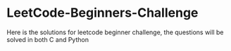 # LeetCode-Beginners-Challenge
Here is the solutions for leetcode beginner challenge, the questions will be solved in both C and Python
